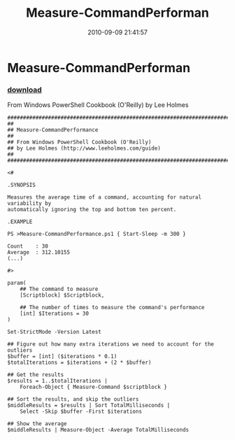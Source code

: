 ﻿---
pid:            2195
parent:         0
children:       
poster:         Lee Holmes
title:          Measure-CommandPerforman
date:           2010-09-09 21:41:57
description:    From Windows PowerShell Cookbook (O'Reilly) by Lee Holmes
format:         posh
---

# Measure-CommandPerforman

### [download](2195.ps1)  

From Windows PowerShell Cookbook (O'Reilly) by Lee Holmes

```posh
##############################################################################
##
## Measure-CommandPerformance
##
## From Windows PowerShell Cookbook (O'Reilly)
## by Lee Holmes (http://www.leeholmes.com/guide)
##
##############################################################################

<#

.SYNOPSIS

Measures the average time of a command, accounting for natural variability by
automatically ignoring the top and bottom ten percent.

.EXAMPLE

PS >Measure-CommandPerformance.ps1 { Start-Sleep -m 300 }

Count    : 30
Average  : 312.10155
(...)

#>

param(
    ## The command to measure
    [Scriptblock] $Scriptblock,

    ## The number of times to measure the command's performance
    [int] $Iterations = 30
)

Set-StrictMode -Version Latest

## Figure out how many extra iterations we need to account for the outliers
$buffer = [int] ($iterations * 0.1)
$totalIterations = $iterations + (2 * $buffer)

## Get the results
$results = 1..$totalIterations |
    Foreach-Object { Measure-Command $scriptblock }

## Sort the results, and skip the outliers
$middleResults = $results | Sort TotalMilliseconds |
    Select -Skip $buffer -First $iterations

## Show the average
$middleResults | Measure-Object -Average TotalMilliseconds
```
